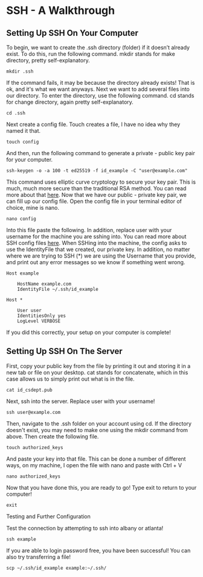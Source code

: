 # SSH - A Walkthrough

## Setting Up SSH On Your Computer

To begin, we want to create the .ssh directory (folder) if it doesn’t already exist. To do this, run the following command. 
mkdir stands for make directory, pretty self-explanatory.

`mkdir .ssh`

If the command fails, it may be because the directory already exists! That is ok, and it's what we want anyways. Next we want to add several 
files into our directory. To enter the directory, use the following command. cd stands for change directory, again pretty self-explanatory.

`cd .ssh`

Next create a config file. Touch creates a file, I have no idea why they named it that.

`touch config`

And then, run the following command to generate a private - public key pair for your computer.

`ssh-keygen -o -a 100 -t ed25519 -f id_example -C "user@example.com"`

This command uses elliptic curve cryptology to secure your key pair. This is much, much more secure than the traditional RSA method. 
You can read more about that [here](https://www.netburner.com/learn/comparing-rsa-and-ecc-encryption/). Now that we have our 
public - private key pair, we can fill up our config file. Open the config file in your terminal editor of choice, mine is nano.

`nano config`

Into this file paste the following. In addition, replace user with your username for the machine you are sshing into. You can read more about 
SSH config files [here](https://linuxize.com/post/using-the-ssh-config-file/). When SSHing into the machine, the config asks to use the IdentityFile 
that we created, our private key. In addition, no matter where we are trying to SSH (*) we are using the Username that you provide, and print 
out any error messages so we know if something went wrong.

```
Host example

	HostName example.com
	IdentityFile ~/.ssh/id_example

Host *

	User user
	IdentitiesOnly yes
	LogLevel VERBOSE
```

If you did this correctly, your setup on your computer is complete! 


## Setting Up SSH On The Server

First, copy your public key from the file by printing it out and storing it in a new tab or file on your desktop. 
cat stands for concatenate, which in this case allows us to simply print out what is in the file.

`cat id_csdept.pub`

Next, ssh into the server. Replace user with your username!

`ssh user@example.com`

Then, navigate to the .ssh folder on your account using cd. If the directory doesn't exist, you may need to make one using the mkdir command from above.
Then create the following file.

`touch authorized_keys`

And paste your key into that file. This can be done a number of different ways, on my machine, I open the file with nano and paste with Ctrl + V

`nano authorized_keys`

Now that you have done this, you are ready to go! Type exit to return to your computer!

`exit`

Testing and Further Configuration

Test the connection by attempting to ssh into albany or atlanta!

`ssh example`

If you are able to login password free, you have been successful!
You can also try transferring a file!

`scp ~/.ssh/id_example example:~/.ssh/`
